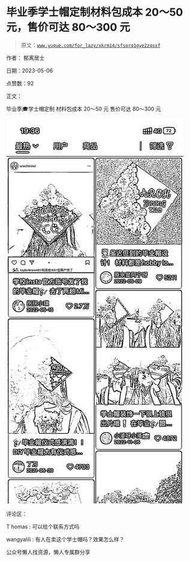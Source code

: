 # 毕业季学士帽定制材料包成本 20～50 元，售价可达 80～300 元

> 原文：[`www.yuque.com/for_lazy/xkrm14/sfsorq1gye2zqsxf`](https://www.yuque.com/for_lazy/xkrm14/sfsorq1gye2zqsxf)



作者： 郁离居士



日期：2023-05-06



点赞数：92



正文：



毕业季🎓学士帽定制 材料包成本 20～50 元 售价可达 80～300 元



![](img/daa1752f329e5cd2d897d729b0ab7d65.png)  

评论区：



T homas : 可以给个联系方式吗



wangyalili : 有人在卖这个学士帽吗？效果怎么样？



公众号懒人找资源，懒人专属群分享


